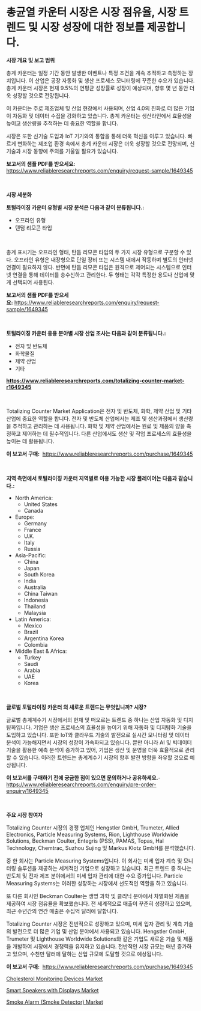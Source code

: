 <p><h1>총균열 카운터 시장은 시장 점유율, 시장 트렌드 및 시장 성장에 대한 정보를 제공합니다.</h1></p><p><strong>시장 개요 및 보고 범위</strong></p>
<p><p>총계 카운터는 일정 기간 동안 발생한 이벤트나 특정 조건을 계속 추적하고 측정하는 장치입니다. 이 산업은 공장 자동화 및 생산 프로세스 모니터링에 꾸준한 수요가 있습니다. 총계 카운터 시장은 현재 9.5%의 연평균 성장률로 성장이 예상되며, 향후 몇 년 동안 더욱 성장할 것으로 전망됩니다.</p><p>이 카운터는 주로 제조업체 및 산업 현장에서 사용되며, 산업 4.0의 진화로 더 많은 기업이 자동화 및 데이터 수집을 강화하고 있습니다. 총계 카운터는 생산라인에서 효율성을 높이고 생산량을 추적하는 데 중요한 역할을 합니다.</p><p>시장은 또한 신기술 도입과 IoT 기기와의 통합을 통해 더욱 혁신을 이루고 있습니다. 빠르게 변화하는 제조업 환경 속에서 총계 카운터 시장은 더욱 성장할 것으로 전망되며, 신기술과 시장 동향에 주의를 기울일 필요가 있습니다.</p></p>
<p><strong>보고서의 샘플 PDF를 받으세요:</strong> <a href="https://www.reliableresearchreports.com/enquiry/request-sample/1649345">https://www.reliableresearchreports.com/enquiry/request-sample/1649345</a></p>
<p>&nbsp;</p>
<p><strong>시장 세분화</strong></p>
<p><strong>토털라이징 카운터 유형별 시장 분석은 다음과 같이 분류됩니다.:</strong></p>
<p><ul><li>오프라인 유형</li><li>탠덤 리모콘 타입</li></ul></p>
<p>&nbsp;</p>
<p><p>총계 표시기는 오프라인 형태, 탄듬 리모콘 타입의 두 가지 시장 유형으로 구분할 수 있다. 오프라인 유형은 내장형으로 단일 장비 또는 시스템 내에서 작동하며 별도의 인터넷 연결이 필요하지 않다. 반면에 탄듬 리모콘 타입은 원격으로 제어되는 시스템으로 인터넷 연결을 통해 데이터를 송수신하고 관리한다. 두 형태는 각각 특정한 용도나 산업에 맞게 선택되어 사용된다.</p></p>
<p><strong>보고서의 샘플 PDF를 받으세요:</strong>&nbsp;<a href="https://www.reliableresearchreports.com/enquiry/request-sample/1649345">https://www.reliableresearchreports.com/enquiry/request-sample/1649345</a></p>
<p>&nbsp;</p>
<p><strong> 토털라이징 카운터 응용 분야별 시장 산업 조사는 다음과 같이 분류됩니다.:</strong></p>
<p><ul><li>전자 및 반도체</li><li>화학물질</li><li>제약 산업</li><li>기타</li></ul></p>
<p><strong><a href="https://www.reliableresearchreports.com/totalizing-counter-market-r1649345">https://www.reliableresearchreports.com/totalizing-counter-market-r1649345</a></strong></p>
<p>&nbsp;</p>
<p><p>Totalizing Counter Market Application은 전자 및 반도체, 화학, 제약 산업 및 기타 산업에 중요한 역할을 합니다. 전자 및 반도체 산업에서는 제조 및 생산과정에서 생산량을 추적하고 관리하는 데 사용됩니다. 화학 및 제약 산업에서는 원료 및 제품의 양을 측정하고 제어하는 데 필수적입니다. 다른 산업에서도 생산 및 작업 프로세스의 효율성을 높이는 데 활용됩니다.</p></p>
<p><strong>이 보고서 구매:</strong>&nbsp; <a href="https://www.reliableresearchreports.com/purchase/1649345">https://www.reliableresearchreports.com/purchase/1649345</a></p>
<p>&nbsp;</p>
<p><strong>지역 측면에서 토털라이징 카운터 지역별로 이용 가능한 시장 플레이어는 다음과 같습니다.:</strong></p>
<p><ul>
    <li>
        North America:
        <ul>
            <li>United States</li>
            <li>Canada</li>
        </ul>
    </li>
    <li>
        Europe:
        <ul>
            <li>Germany</li>
            <li>France</li>
            <li>U.K.</li>
            <li>Italy</li>
            <li>Russia</li>
        </ul>
    </li>
    <li>
        Asia-Pacific:
        <ul>
            <li>China</li>
            <li>Japan</li>
            <li>South Korea</li>
            <li>India</li>
            <li>Australia</li>
            <li>China Taiwan</li>
            <li>Indonesia</li>
            <li>Thailand</li>
            <li>Malaysia</li>
        </ul>
    </li>
    <li>
        Latin America:
        <ul>
            <li>Mexico</li>
            <li>Brazil</li>
            <li>Argentina Korea</li>
            <li>Colombia</li>
        </ul>
    </li>
    <li>
        Middle East & Africa:
        <ul>
            <li>Turkey</li>
            <li>Saudi</li>
            <li>Arabia</li>
            <li>UAE</li>
            <li>Korea</li>
        </ul>
    </li>
    </ul></p>
<p>&nbsp;</p>
<p><strong>글로벌 토털라이징 카운터 의 새로운 트렌드는 무엇입니까? 시장?</strong></p>
<p><p>글로벌 총계계수기 시장에서의 현재 및 떠오르는 트렌드 중 하나는 산업 자동화 및 디지턈화입니다. 기업은 생산 프로세스의 효율성을 높이기 위해 자동화 및 디지턈화 기술을 도입하고 있습니다. 또한 IoT와 클라우드 기술의 발전으로 실시간 모니터링 및 데이터 분석이 가능해지면서 시장의 성장이 가속화되고 있습니다. 뿐만 아니라 AI 및 빅데이터 기술을 활용한 예측 분석이 증가하고 있어, 기업은 생산 및 운영을 더욱 효율적으로 관리할 수 있습니다. 이러한 트렌드는 총계계수기 시장의 향후 발전 방향을 좌우할 것으로 예상됩니다.</p></p>
<p><strong>이 보고서를 구매하기 전에 궁금한 점이 있으면 문의하거나 공유하세요.</strong>- <a href="https://www.reliableresearchreports.com/enquiry/pre-order-enquiry/1649345">https://www.reliableresearchreports.com/enquiry/pre-order-enquiry/1649345</a></p>
<p>&nbsp;</p>
<p><strong>주요 시장 참여자</strong></p>
<p><p>Totalizing Counter 시장의 경쟁 업체인 Hengstler GmbH, Trumeter, Allied Electronics, Particle Measuring Systems, Rion, Lighthouse Worldwide Solutions, Beckman Coulter, Entegris (PSS), PAMAS, Topas, Hal Technology, Chemtrac, Suzhou Sujing 및 Markus Klotz GmbH를 분석했습니다.</p><p>중 한 회사는 Particle Measuring Systems입니다. 이 회사는 미세 입자 계측 및 모니터링 솔루션을 제공하는 세계적인 기업으로 성장하고 있습니다. 최근 트렌드 중 하나는 반도체 및 전자 제조 분야에서의 미세 입자 관리에 대한 수요 증가입니다. Particle Measuring Systems는 이러한 성장하는 시장에서 선도적인 역할을 하고 있습니다.</p><p>또 다른 회사인 Beckman Coulter는 생명 과학 및 클리닉 분야에서 차별화된 제품을 제공하여 시장 점유율을 확보했습니다. 전 세계적으로 매출이 꾸준히 성장하고 있으며, 최근 수년간의 연간 매출은 수십억 달러에 달합니다.</p><p>Totalizing Counter 시장은 전반적으로 성장하고 있으며, 미세 입자 관리 및 계측 기술의 발전으로 더 많은 기업 및 산업 분야에서 사용되고 있습니다. Hengstler GmbH, Trumeter 및 Lighthouse Worldwide Solutions와 같은 기업도 새로운 기술 및 제품을 개발하여 시장에서 경쟁력을 유지하고 있습니다. 전반적인 시장 규모는 매년 증가하고 있으며, 수천만 달러에 달하는 산업 규모에 도달할 것으로 예상됩니다.</p></p>
<p><strong>이 보고서 구매:</strong>&nbsp;&nbsp;<a href="https://www.reliableresearchreports.com/purchase/1649345">https://www.reliableresearchreports.com/purchase/1649345</a></p>
<p><p><a href="https://five-trouble-98a.notion.site/Cholesterol-Monitoring-Devices-Market-Focuses-on-Market-Share-Size-and-Projected-Forecast-Till-2031-6536b0f3a9a44cd29178d7607a22e685">Cholesterol Monitoring Devices Market</a></p><p><a href="https://changeable-paste-463.notion.site/Smart-Speakers-with-Displays-Market-Trends-and-Market-Analysis-forecasted-for-period-2024-2031-67701e54ea2043a9955ec80f85fab95b">Smart Speakers with Displays Market</a></p><p><a href="https://florentine-yuzu-f42.notion.site/Smoke-Alarm-Smoke-Detector-Market-The-Key-To-Successful-Business-Strategy-Forecast-Till-2031-d22ebb5777ce41b9a67670d1d7d8b830">Smoke Alarm (Smoke Detector) Market</a></p></p>